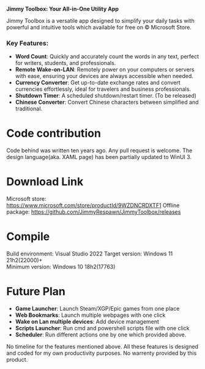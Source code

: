 **Jimmy Toolbox: Your All-in-One Utility App**  

Jimmy Toolbox is a versatile app designed to simplify your daily tasks with powerful and intuitive tools which available for free on © Microsoft Store.  

### Key Features:  
- **Word Count**: Quickly and accurately count the words in any text, perfect for writers, students, and professionals.  
- **Remote Wake-on-LAN**: Remotely power on your computers or servers with ease, ensuring your devices are always accessible when needed.  
- **Currency Converter**: Get up-to-date exchange rates and convert currencies effortlessly, ideal for travelers and business professionals.
- **Shutdown Timer**: A scheduled shutdown/restart timer. (To be released)
- **Chinese Converter**: Convert Chinese characters between simplified and traditional.

# Code contribution 
Code behind was written ten years ago. Any pull request is welcome. 
The design language(aka. XAML page) has been partially updated to WinUI 3.  

# Download Link
Microsoft store: https://www.microsoft.com/store/productId/9WZDNCRDXTF1
Offline package: https://github.com/JimmyRespawn/JimmyToolbox/releases

# Compile
Build environment: Visual Studio 2022 
Target version: Windows 11 21h2(22000)+  
Minimum version: Windows 10 18h2(17763)

# Future Plan
- **Game Launcher**: Launch Steam/XGP/Epic games from one place
- **Web Bookmarks**: Launch multiple webpages with one click
- **Wake on Lan multiple devices**: Add device management
- **Scripts Launcher**: Run cmd and powershell scripts file with one click
- **Scheduler**: Run different actions one by one which provided above.

No timeline for the features mentioned above. All these features is designed and coded for my own productivity purposes. 
No warrenty provided by this product.
